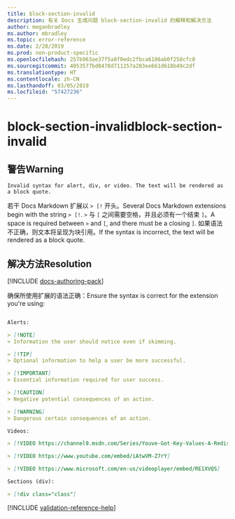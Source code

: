 ```yaml
---
title: block-section-invalid
description: 有关 Docs 生成问题 block-section-invalid 的解释和解决方法
author: meganbradley
ms.author: mbradley
ms.topic: error-reference
ms.date: 2/28/2019
ms.prod: non-product-specific
ms.openlocfilehash: 257b963ae37f5a8f0edc2fbca6186ab0f258cfc0
ms.sourcegitcommit: 4053577bd0478d711257a283ee661d618b49c2df
ms.translationtype: HT
ms.contentlocale: zh-CN
ms.lasthandoff: 03/05/2019
ms.locfileid: "57427236"
---
```

# <a name="block-section-invalid"></a><span data-ttu-id="718ac-103">block-section-invalid</span><span class="sxs-lookup"><span data-stu-id="718ac-103">block-section-invalid</span></span>

## <a name="warning"></a><span data-ttu-id="718ac-104">警告</span><span class="sxs-lookup"><span data-stu-id="718ac-104">Warning</span></span>

`Invalid syntax for alert, div, or video. The text will be rendered as a block quote.`

<span data-ttu-id="718ac-105">若干 Docs Markdown 扩展以 `> [!` 开头。</span><span class="sxs-lookup"><span data-stu-id="718ac-105">Several Docs Markdown extensions begin with the string `> [!`.</span></span> <span data-ttu-id="718ac-106">`>` 与 `[` 之间需要空格，并且必须有一个结束 `]`。</span><span class="sxs-lookup"><span data-stu-id="718ac-106">A space is required between `>` and `[`, and there must be a closing `]`.</span></span> <span data-ttu-id="718ac-107">如果语法不正确，则文本将呈现为块引用。</span><span class="sxs-lookup"><span data-stu-id="718ac-107">If the syntax is incorrect, the text will be rendered as a block quote.</span></span>

## <a name="resolution"></a><span data-ttu-id="718ac-108">解决方法</span><span class="sxs-lookup"><span data-stu-id="718ac-108">Resolution</span></span>

[!INCLUDE [docs-authoring-pack](includes/docs-authoring-pack.md)]

<span data-ttu-id="718ac-109">确保所使用扩展的语法正确：</span><span class="sxs-lookup"><span data-stu-id="718ac-109">Ensure the syntax is correct for the extension you're using:</span></span>

```markdown

Alerts:

> [!NOTE]
> Information the user should notice even if skimming.

> [!TIP]
> Optional information to help a user be more successful.

> [!IMPORTANT]
> Essential information required for user success.

> [!CAUTION]
> Negative potential consequences of an action.

> [!WARNING]
> Dangerous certain consequences of an action.

Videos:

> [!VIDEO https://channel9.msdn.com/Series/Youve-Got-Key-Values-A-Redis-Jump-Start/03/player]

> [!VIDEO https://www.youtube.com/embed/iAtwVM-Z7rY]

> [!VIDEO https://www.microsoft.com/en-us/videoplayer/embed/RE1XVQS]

Sections (div):

> [!div class="class"]

```


<!--make sure to add this file to your includes folder and verify the path-->
[!INCLUDE [validation-reference-help](includes/validation-reference-help.md)]

